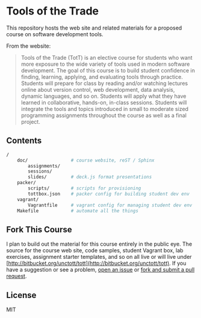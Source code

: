 # Tools of the Trade

This repository hosts the web site and related materials for a proposed course on software development tools.

From the website:

> Tools of the Trade (TotT) is an elective course for students who want more exposure to the wide variety of tools used in modern software development. The goal of this course is to build student confidence in finding, learning, applying, and evaluating tools through practice. Students will prepare for class by reading and/or watching lectures online about version control, web development, data analysis, dynamic languages, and so on. Students will apply what they have learned in collaborative, hands-on, in-class sessions. Students will integrate the tools and topics introduced in small to moderate sized programming assignments throughout the course as well as a final project.

## Contents

```bash
/
    doc/                # course website, reST / Sphinx
        assignments/
        sessions/
        slides/         # deck.js format presentations
    packer/
        scripts/        # scripts for provisioning
        tottbox.json    # packer config for building student dev env
    vagrant/
        Vagrantfile     # vagrant config for managing student dev env
    Makefile            # automate all the things
```

## Fork This Course

I plan to build out the material for this course entirely in the public eye. The source for the course web site, code samples, student Vagrant box, lab exercises, assignment starter templates, and so on all live or will live under [http://bitbucket.org/unctott/tott](http://bitbucket.org/unctott/tott). If you have a suggestion or see a problem, [open an issue](https://bitbucket.org/unctott/tott/issues) or [fork and submit a pull request](https://bitbucket.org/unctott/tott/fork).

## License

MIT
